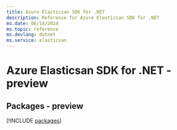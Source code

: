 ```yaml
---
title: Azure Elasticsan SDK for .NET
description: Reference for Azure Elasticsan SDK for .NET
ms.date: 06/14/2024
ms.topic: reference
ms.devlang: dotnet
ms.service: elasticsan
---
```

# Azure Elasticsan SDK for .NET - preview
## Packages - preview
[!INCLUDE [packages](elasticsan-index.md)]